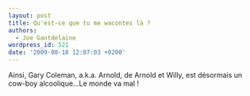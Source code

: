```yaml
---
layout: post
title: Qu'est-ce que tu me wacontes là ?
authors:
  - Joe Gantdelaine
wordpress_id: 521
date: '2009-08-18 12:07:03 +0200'
---
```

Ainsi, Gary Coleman, a.k.a. Arnold, de Arnold et Willy, est désormais un cow-boy alcoolique…Le monde va mal !
